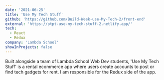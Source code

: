 ```yaml
---
date: '2021-06-25'
title: 'Use My Tech Stuff'
github: 'https://github.com/Build-Week-use-My-Tech-2/front-end'
external: 'https://ptpt-use-my-tech-stuff-2.netlify.app/'
tech:
  - React
  - Redux
company: 'Lambda School'
showInProjects: false
---
```


Built alongside a team of Lambda School Web Dev students, 'Use My Tech Stuff' is a rental ecommerce app where users create accounts to post or find tech gadgets for rent. I am responsible for the Redux side of the app.
